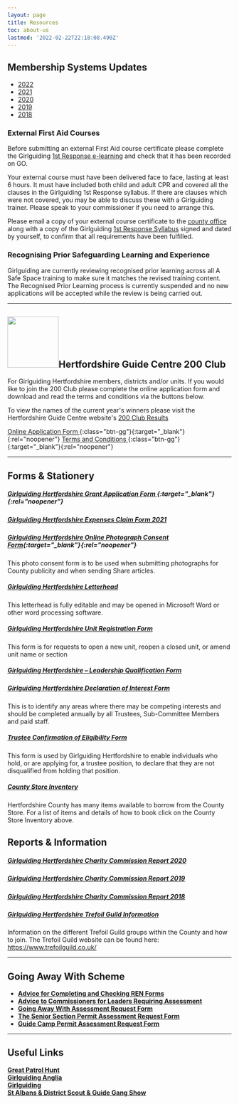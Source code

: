 ```yaml
---
layout: page
title: Resources
toc: about-us
lastmod: '2022-02-22T22:18:08.490Z'
---
```

<h2>Membership Systems Updates</h2>
<ul>
    <li><a href="/membership-system-updates/">2022</a></li>
    <li><a href="/membership-system-updates/2021/">2021</a></li>
    <li><a href="/membership-system-updates/2020/">2020</a></li>
    <li><a href="/membership-system-updates/2019/">2019</a></li>
    <li><a href="/membership-system-updates/2018/">2018</a></li>
</ul>

<h3>External First Aid Courses</h3>
<p>Before submitting an external First Aid course certificate please complete the Girlguiding <a href="https://learning.girlguiding.org.uk/login/index.php" target="_blank" rel="noopener">1st Response e-learning</a> and check that it has been recorded on GO.</p>
<p>Your external course must have been delivered face to face, lasting at least 6 hours.  It must have included both child and adult CPR and covered all the clauses in the Girlguiding 1st Response syllabus.  If there are clauses which were not covered, you may be able to discuss these with a Girlguiding trainer.  Please speak to your commissioner if you need to arrange this.</p>
<p>Please email a copy of your external course certificate to the <a href="mailto:countysec@girlguidinghertfordshire.org.uk" target="_blank" rel="noopener">county office</a> along with a copy of the Girlguiding <a href="/wp-content/uploads/2021/05/1st-response-syllabus-Nov-2020.pdf">1st Response Syllabus</a> signed and dated by yourself, to confirm that all requirements have been fulfilled.</p>

### Recognising Prior Safeguarding Learning and Experience

Girlguiding are currently reviewing recognised prior learning across all A Safe Space training to make sure it matches the revised training content. The Recognised Prior Learning process is currently suspended and no new applications will be accepted while the review is being carried out.

___

<h2><img loading="lazy" class="alignleft wp-image-3945" style="font-size: 16px;" src="/wp-content/uploads/2020/12/200-Club-Logo-150x150.jpg" alt="" width="115" height="115" srcset="/wp-content/uploads/2020/12/200-Club-Logo-150x150.jpg 150w, /wp-content/uploads/2020/12/200-Club-Logo.jpg 184w" sizes="(max-width: 115px) 100vw, 115px" />Hertfordshire Guide Centre 200 Club</h2>
<p>For Girlguiding Hertfordshire members, districts and/or units. If you would like to join the 200 Club please complete the online application form and download and read the terms and conditions via the buttons below.</p>

To view the names of the current year's winners please visit the Hertfordshire Guide Centre website's [200 Club Results <i class="fa fa-external-link"></i>](https://www.hertsguidecentre.co.uk/200-club.html)

[Online Application Form <i class="fa fa-external-link"></i>](https://forms.office.com/Pages/ResponsePage.aspx?id=3yob_CzTykeMNWNnWM6OwZf5T0i4octErRCYrHkhHVhUMjhJOTFER1lCQ0k1S0ZVWURCRklVRUo0QS4u){:class="btn-gg"}{:target="_blank"}{:rel="noopener"} [Terms and Conditions <i class="fa fa-download"></i>](/assets/docs/2022/200_club_t_cs.docx){:class="btn-gg"}{:target="_blank"}{:rel="noopener"}
<hr />

## Forms &amp; Stationery

##### [Girlguiding Hertfordshire Grant Application Form <i class="fa fa-external-link"></i>](https://forms.office.com/Pages/ResponsePage.aspx?id=3yob_CzTykeMNWNnWM6OwRrqs7bdo19CnIwI_9Lov51UMEs3SDFBNk1XVUE1NERQTEVQT0lES1VVVy4u){:target="_blank"}{:rel="noopener"}

<h5><a href="/wp-content/uploads/2021/05/Girlguiding-Hertfordshire-Expenses-Claim-Form-2021.xlsx">Girlguiding Hertfordshire Expenses Claim Form 2021</a></h5>

##### [Girlguiding Hertfordshire Online Photograph Consent Form](https://forms.office.com/Pages/ResponsePage.aspx?id=3yob_CzTykeMNWNnWM6OwZf5T0i4octErRCYrHkhHVhUNEtGRkdCNTAzSDlJV1ZJNTZLUU9ES1EwQy4u){:target="_blank"}{:rel="noopener"}

This photo consent form is to be used when submitting photographs for County publicity and when sending Share articles.

<h5><a href="/wp-content/uploads/2021/05/Girlguiding-Hertfordshire-Letterhead.doc">Girlguiding Hertfordshire Letterhead</a></h5>
<p>This letterhead is fully editable and may be opened in Microsoft Word or other word processing software.</p>
<h5><a href="/wp-content/uploads/2021/05/Unit-Registration-Form-Oct-2020.docx">Girlguiding Hertfordshire Unit Registration Form</a></h5>
<p>This form is for requests to open a new unit, reopen a closed unit, or amend unit name or section</p>
<h5><a href="/wp-content/uploads/2021/07/Girlguiding-Hertfordshire-Leadership-Qualification-Form.docx">Girlguiding Hertfordshire &#8211; Leadership Qualification Form</a></h5>
<h5><a href="https://forms.office.com/Pages/ResponsePage.aspx?id=3yob_CzTykeMNWNnWM6OwYCE4GYtXJ9Ogtjv7oAM_iJUM0xHWVBTV1A0WkIzMzRDRzQ5VjNISUgxRy4u" target="_blank" rel="noreferrer noopener">Girlguiding Hertfordshire Declaration of Interest Form <i class="fa fa-external-link"></i></a></h5>
<p>This is to identify any areas where there may be competing interests and should be completed annually by all Trustees, Sub-Committee Members and paid staff.</p>
<h5><a href="/wp-content/uploads/2021/05/Trustee-Confirmation-of-Eligibility-Form-2.pdf">Trustee Confirmation of Eligibility Form</a></h5>
<p>This form is used by Girlguiding Hertfordshire to enable individuals who hold, or are applying for, a trustee position, to declare that they are not disqualified from holding that position.</p>
<h5><a href="/wp-content/uploads/2021/06/Cottered-County-Store-Inventory.pdf">County Store Inventory</a></h5>
<p>Hertfordshire County has many items available to borrow from the County Store. For a list of items and details of how to book click on the County Store Inventory above.</p>
<h2>Reports &amp; Information</h2>
<h5><a href="/wp-content/uploads/2021/07/Financial-Statements-ye-31.12.20.pdf">Girlguiding Hertfordshire Charity Commission Report 2020</a></h5>
<h5><a href="/wp-content/uploads/2021/05/Charity-Commission-Report-2019.pdf">Girlguiding Hertfordshire Charity Commission Report 2019</a></h5>
<h5><a href="/wp-content/uploads/2021/05/Charity-Commission-Report-2018.pdf">Girlguiding Hertfordshire Charity Commission Report 2018</a></h5>
<h5><a href="/wp-content/uploads/2021/05/County-Trefoil-Guild-Information.pdf">Girlguiding Hertfordshire Trefoil Guild Information</a></h5>
<p>Information on the different Trefoil Guild groups within the County and how to join.  The Trefoil Guild website can be found here: <a href="https://www.trefoilguild.co.uk/" target="_blank" rel="noopener">https://www.trefoilguild.co.uk/</a></p>
<hr />
<h2>Going Away With Scheme</h2>
<ul>
<li><strong><a href="/wp-content/uploads/2016/03/AdviceforCompletingandCheckingRENForms.pdf" target="_blank" rel="noopener noreferrer">Advice for Completing and Checking REN Forms</a></strong></li>
<li><strong><a href="/wp-content/uploads/2016/03/CommissionersAdvicetoLeaders.pdf" target="_blank" rel="noopener noreferrer">Advice to Commissioners for Leaders Requiring Assessment</a></strong></li>
<li><strong><a href="/wp-content/uploads/2016/03/Going-Away-With-Assessment-Request-Form.pdf" target="_blank" rel="noopener">Going Away With Assessment Request Form</a></strong></li>
<li><strong><a href="/wp-content/uploads/2017/05/The-Senior-Section-Permit-Assessment-Request-Form.pdf" target="_blank" rel="noopener">The Senior Section Permit Assessment Request Form</a></strong></li>
<li><a href="/wp-content/uploads/2017/05/Guide-Camp-Permit-Assessment-Request-Form.pdf" target="_blank" rel="noopener"><strong>Guide Camp Permit Assessment Request Form</strong></a></li>
</ul>
<hr />
<h2>Useful Links</h2>
<p><strong><a href="/great-patrol-hunt/" target="_blank" rel="noopener noreferrer">Great Patrol Hunt</a></strong><br />
<strong><a href="http://www.girlguiding-anglia.org.uk/" target="_blank" rel="noopener noreferrer">Girlguiding Anglia</a></strong><br />
<strong><a href="https://www.girlguiding.org.uk/" target="_blank" rel="noopener noreferrer">Girlguiding</a><br />
<a href="https://www.stalbansgangshow.com" target="_blank" rel="noopener">St Albans &amp; District Scout &amp; Guide Gang Show </a></strong></p>
